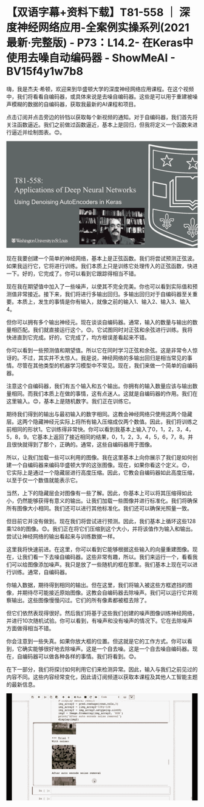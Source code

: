 # 【双语字幕+资料下载】T81-558 ｜ 深度神经网络应用-全案例实操系列(2021最新·完整版) - P73：L14.2- 在Keras中使用去噪自动编码器 - ShowMeAI - BV15f4y1w7b8

嗨，我是杰夫·希顿，欢迎来到华盛顿大学的深度神经网络应用课程。在这个视频中，我们将看看自编码器，或具体来说是去噪自编码器。这些是可以用于重建被噪声模糊的数据的自编码器，获取我最新的AI课程和项目。

点击订阅并点击旁边的铃铛以获取每个新视频的通知。对于自编码器，我们首先将关注函数逼近。我们之前做过函数逼近，基本上是回归，但我将定义一个函数来进行逼近并绘制图表。😊。

![](img/be628560dda59c2203db5dbe7b4cf58a_1.png)

现在我要创建一个简单的神经网络，基本上是正弦函数。我们将尝试预测正弦波。如果我运行它，它将进行训练。我们本质上只是训练它处理传入的正弦函数，快进一下。好的，它完成了。你可以看到它跟踪得相当不错。

现在我在期望值中加入了一些噪声，以使其不完全完美。你也可以看到实际值和预测值非常接近。接下来，我们将进行多输出回归。多输出回归对于自编码器至关重要。本质上，发生的事情是你有输入，就像之前的输入1、输入2、输入3、输入4。

但你可以拥有多个输出神经元。现在谈谈自编码器。通常，输入的数量与输出的数量相匹配。我们就直接运行这个。😊。它试图同时对正弦和余弦进行训练。我将快进直到它完成。好的，它完成了，均方根误差看起来不错。

你可以看到一些预测值和期望值。所以它在同时学习正弦和余弦。这是非常令人惊讶的。不过，其实并不太惊人。我是说，神经网络的多输出回归是相当常见的事情。尽管在其他类型的机器学习模型中不常见。现在，我们来做一个简单的自编码器。

注意这个自编码器，我们有五个输入和五个输出。你拥有的输入数量应该与输出数量相同。而我们本质上在做的事情，这有点迷人。这就是自编码器的作用。我们在这里输入。😊，基本上是随机数字。我们正在训练它。

期待我们得到的输出与最初输入的数字相同。这教会神经网络只使用这两个隐藏层。这两个隐藏神经元实际上将所有输入压缩成仅两个数值。因此，我们将训练之前相同的形状1。它训练得非常快。你可以看到我基本上输入了0，1，2，3，4，5，8，9。它基本上返回了接近相同的结果，0，1，2，3，4，5，6，7，8。并且很快就得到了那个，正确的。通常，这些自编码器用于图像。

所以，让我们加载一些可以利用的图像。我在这里基本上向你展示了我们是如何创建一个自编码器来编码华盛顿大学的这张图像。现在，如果你看这个定义。😊，它实际上是通过一个隐藏层进行高度压缩。因此，它教会自编码器如此高度压缩，以至于仅一个数值就能表示它。

当然，上下的隐藏层会对图像有一些了解。因此，你基本上可以将其压缩得如此小，仍然能够获得有意义的输出。让我们加载一些图像并进行标准化。我们将确保所有图像大小相同。我们还可以进行其他标准化。我们还可以确保光照量一致。

但目前它并没有做到。现在我们将尝试进行预测。因此，我们基本上循环这些128乘128的图像。😊。我们正在将它们压缩到这个大小，并将该值作为输入和输出。尝试让神经网络的输出看起来与训练数据一样。

这里我将快速前进。在这里，你可以看到它能够根据这些输入的向量重建图像。现在，让我们看一下去噪自编码器。这些非常有趣，所以。我们来运行一个，看看我们可以给图像添加噪声。我只是放了一些随机的框在那里。我们基本上现在可以进行训练。通常，自编码器。

你输入数据，期待得到相同的输出。但在这里，我们将输入被这些方框遮挡的图像，并期待尽可能接近原始图像。这教会自编码器去除噪声。我们可以运行它并观察输出。这些图像慢慢闪过。它们的所有像素都被框去除了。

但它们依然表现得很好。然后我们将基于这些我们创建的噪声图像训练神经网络，并进行10次随机试验。你可以看到，有噪声和没有噪声的情况下。它在去除噪声方面做得相当不错。

你会注意到一些失真。如果你放大框的位置。但这就是它的工作方式。你可以看到，它确实能够很好地去除噪声。这是一个自去噪。这是一个自去噪自编码器。现在，自编码器可以做各种各样的事情。我们将看到。😊。

在下一部分，我们将探讨如何利用它们来检测异常。因此，输入与我们之前见过的内容不同。这些内容经常变化，因此请订阅频道以获取本课程及其他人工智能主题的最新信息。

![](img/be628560dda59c2203db5dbe7b4cf58a_3.png)
